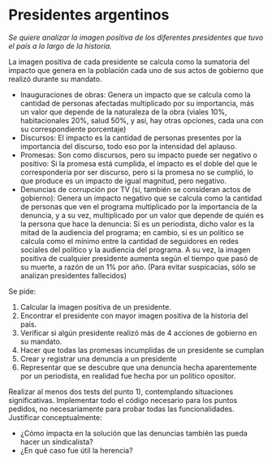 # Presidentes argentinos
 
*Se quiere analizar la imagen positiva de los diferentes presidentes que tuvo el país a lo largo de la historia.*
 
La imagen positiva de cada presidente se calcula como la sumatoria del impacto que genera en la población cada uno de sus actos de gobierno que realizó durante su mandato.
 
* Inauguraciones de obras: Genera un impacto que se calcula como la cantidad de personas afectadas multiplicado por su importancia, más un valor que depende de la naturaleza de la obra (viales 10%, habitacionales 20%, salud 50%, y así, hay otras opciones, cada una con su correspondiente porcentaje)
* Discursos: El impacto es la cantidad de personas presentes por la importancia del discurso, todo eso por la intensidad del aplauso.
* Promesas: Son como discursos, pero su impacto puede ser negativo o positivo: Si la promesa está cumplida, el impacto es el doble del que le correspondería por ser discurso, pero si la promesa no se cumplió, lo que produce es un impacto de igual magnitud, pero negativo.
* Denuncias de corrupción por TV (sí, también se consideran actos de gobierno): Genera un impacto negativo que se calcula como la cantidad de personas que ven el programa multiplicado por la importancia de la denuncia, y a su vez, multiplicado por un valor que depende de quién es la persona que hace la denuncia: Si es un periodista, dicho valor es la mitad de la audiencia del programa; en cambio, si es un político se calcula como el mínimo entre la cantidad de seguidores en redes sociales del político y la audiencia del programa.
A su vez, la imagen positiva de cualquier presidente aumenta según el tiempo que pasó de su muerte, a razón de un 1% por año. (Para evitar suspicacias, sólo se analizan presidentes fallecidos)
 
Se pide:
1) Calcular la imagen positiva de un presidente.
2) Encontrar el presidente con mayor imagen positiva de la historia del país.
3) Verificar si algún presidente realizó más de 4 acciones de gobierno en su mandato.
4) Hacer que todas las promesas incumplidas de un presidente se cumplan
5) Crear y registrar una denuncia a un presidente
6) Representar que se descubre que una denuncia hecha aparentemente por un periodista, en realidad fue hecha por un político opositor.
 
Realizar al menos dos tests del punto 1), contemplando situaciones significativas.
Implementar todo el código necesario para los puntos pedidos, no necesariamente para probar todas las funcionalidades.
Justificar conceptualmente:
* ¿Cómo impacta en la solución que las denuncias también las pueda hacer un sindicalista?
* ¿En qué caso fue útil la herencia?
